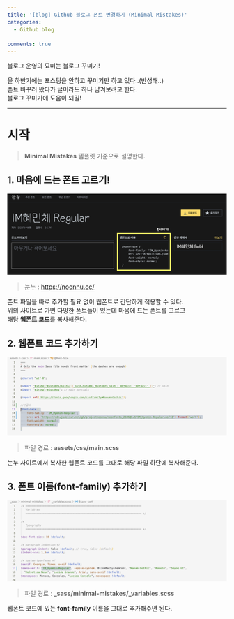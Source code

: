 ```yaml
---
title: '[blog] Github 블로그 폰트 변경하기 (Minimal Mistakes)'
categories:
  - Github blog

comments: true 
---
```


블로그 운영의 묘미는 블로그 꾸미기! <br/>

올 하반기에는 포스팅을 안하고 꾸미기만 하고 있다..(반성해..) <br/>
폰트 바꾸러 왔다가 글이라도 하나 남겨보려고 한다. <br/>
블로그 꾸미기에 도움이 되길! <br/>

---

# 시작
> **Minimal Mistakes** 템플릿 기준으로 설명한다.

## 1. 마음에 드는 폰트 고르기!

<a href="/assets/images/211217_blog1.png"><img src="/assets/images/211217_blog1.png"></a>
<br/>
> 눈누 : <a href = "https://noonnu.cc/"> https://noonnu.cc/ </a>

폰트 파일을 따로 추가할 필요 없이 웹폰트로 간단하게 적용할 수 있다. <br/>
위의 사이트로 가면 다양한 폰트들이 있는데 마음에 드는 폰트를 고르고 <br/>
해당 **웹폰트 코드**를 복사해준다. <br/>

## 2. 웹폰트 코드 추가하기

<a href="/assets/images/211217_blog2.png"><img src="/assets/images/211217_blog2.png"></a>
<br/>

> 파일 경로 : **assets/css/main.scss**

눈누 사이트에서 복사한 웹폰트 코드를 그대로 해당 파일 하단에 복사해준다.

## 3. 폰트 이름(font-family) 추가하기

<a href="/assets/images/211217_blog3.png"><img src="/assets/images/211217_blog3.png"></a>
<br/>

> 파일 경로 : **_sass/minimal-mistakes/_variables.scss**

웹폰트 코드에 있는 **font-family** 이름을 그대로 추가해주면 된다.
